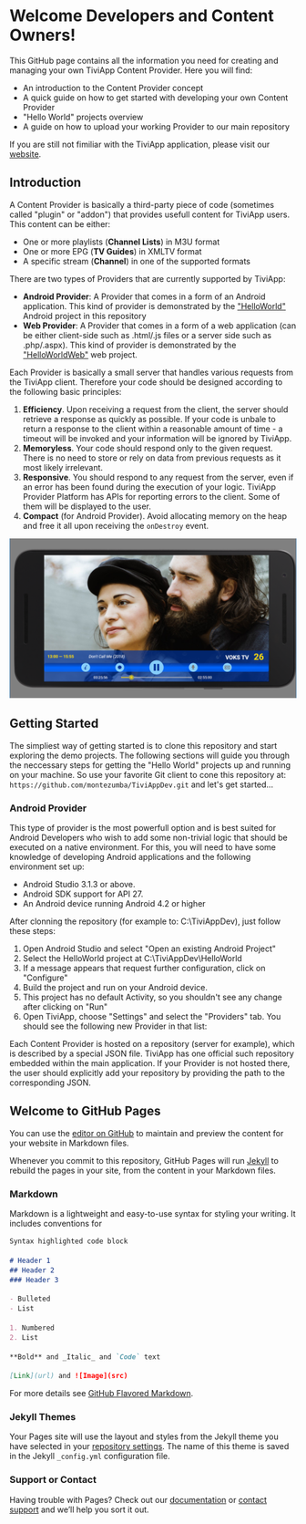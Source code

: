 # Welcome Developers and Content Owners!

This GitHub page contains all the information you need for creating and managing your own TiviApp Content Provider. 
Here you will find:
- An introduction to the Content Provider concept
- A quick guide on how to get started with developing your own Content Provider
- "Hello World" projects overview
- A guide on how to upload your working Provider to our main repository
 
 If you are still not fimiliar with the TiviApp application, please visit our [website](http://tiviapplive.com).
 
## Introduction
 
 A Content Provider is basically a third-party piece of code (sometimes called "plugin" or "addon") that provides usefull content for TiviApp users. This content can be either:
 - One or more playlists (**Channel Lists**) in M3U format
 - One or more EPG (**TV Guides**) in XMLTV format
 - A specific stream (**Channel**) in one of the supported formats 

 
 There are two types of Providers that are currently supported by TiviApp:
 - **Android Provider**: A Provider that comes in a form of an Android application. This kind of provider is demonstrated by the ["HelloWorld"](HelloWorld) Android project in this repository
 - **Web Provider**: A Provider that comes in a form of a web application (can be either client-side such as .html/.js files or a server side such as .php/.aspx). This kind of provider is demonstrated by the ["HelloWorldWeb"](HelloWorldWeb) web project.
 
 Each Provider is basically a small server that handles various requests from the TiviApp client. Therefore your code should be designed according to the following basic principles:
 1. **Efficiency**. Upon receiving a request from the client, the server should retrieve a response as quickly as possible. If your code is unbale to return a response to the client within a reasonable amount of time - a timeout will be invoked and your information will be ignored by TiviApp.
 2. **Memoryless**. Your code should respond only to the given request. There is no need to store or rely on data from previous requests as it most likely irrelevant.
 3. **Responsive**. You should respond to any request from the server, even if an error has been found during the execution of your logic. TiviApp Provider Platform has APIs for reporting errors to the client. Some of them will be displayed to the user.
 4. **Compact** (for Android Provider). Avoid allocating memory on the heap and free it all upon receiving the ```onDestroy``` event.
 

 
 ![Image](Resources/drama_fullscreen.PNG)

## Getting Started

 The simpliest way of getting started is to clone this repository and start exploring the demo projects. The following sections will guide you through the neccessary steps for getting the "Hello World" projects up and running on your machine. So use your favorite Git client to cone this repository at: ```https://github.com/montezumba/TiviAppDev.git``` and let's get started...
 
### Android Provider
 
 This type of provider is the most powerfull option and is best suited for Android Developers who wish to add some non-trivial logic that should be executed on a native environment. For this, you will need to have some knowledge of developing Android applications and the following environment set up:
 - Android Studio 3.1.3 or above.
 - Android SDK support for API 27. 
 - An Android device running Android 4.2 or higher
 
 After clonning the repository (for example to: C:\TiviAppDev), just follow these steps:
 1. Open Android Studio and select "Open an existing Android Project"
 2. Select the HelloWorld project at C:\TiviAppDev\HelloWorld
 3. If a message appears that request further configuration, click on "Configure"
 4. Build the project and run on your Android device.
 5. This project has no default Activity, so you shouldn't see any change after clicking on "Run"
 6. Open TiviApp, choose "Settings" and select the "Providers" tab. You should see the following new Provider in that list:
 
 
 Each Content Provider is hosted on a repository (server for example), which is described by a special JSON file. TiviApp has one official such repository embedded within the main application. If your Provider is not hosted there, the user should explicitly add your repository by providing the path to the corresponding JSON.
## Welcome to GitHub Pages

You can use the [editor on GitHub](https://github.com/montezumba/TiviAppDev/edit/master/README.md) to maintain and preview the content for your website in Markdown files.

Whenever you commit to this repository, GitHub Pages will run [Jekyll](https://jekyllrb.com/) to rebuild the pages in your site, from the content in your Markdown files.

### Markdown

Markdown is a lightweight and easy-to-use syntax for styling your writing. It includes conventions for

```markdown
Syntax highlighted code block

# Header 1
## Header 2
### Header 3

- Bulleted
- List

1. Numbered
2. List

**Bold** and _Italic_ and `Code` text

[Link](url) and ![Image](src)
```

For more details see [GitHub Flavored Markdown](https://guides.github.com/features/mastering-markdown/).

### Jekyll Themes

Your Pages site will use the layout and styles from the Jekyll theme you have selected in your [repository settings](https://github.com/montezumba/TiviAppDev/settings). The name of this theme is saved in the Jekyll `_config.yml` configuration file.

### Support or Contact

Having trouble with Pages? Check out our [documentation](https://help.github.com/categories/github-pages-basics/) or [contact support](https://github.com/contact) and we’ll help you sort it out.
